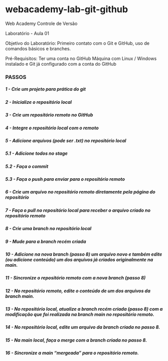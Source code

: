 # webacademy-lab-git-github

Web Academy 
Controle de Versão

Laboratório - Aula 01


Objetivo do Laboratório: Primeiro contato com o Git e GitHub, uso de comandos básicos e branches.


Pré-Requisitos:
Ter uma conta no GitHub
Máquina com Linux / Windows instalado e Git já configurado com a conta do GitHub


### PASSOS

##### 1 - Crie um projeto para prática do git
##### 2 - Inicialize o repositório local 
##### 3 - Crie um repositório remoto no GitHub
##### 4 - Integre o repositório local com o remoto
##### 5 - Adicione arquivos (pode ser .txt) no repositório local
##### 5.1 - Adicione todos no stage
##### 5.2 - Faça o commit
##### 5.3 - Faça o push para enviar para o repositório remoto
##### 6 - Crie um arquivo no repositório remoto diretamente pela página do repositório
##### 7 - Faça o pull no repositório local para receber o arquivo criado no repositório remoto
##### 8 - Crie uma branch no repositório local
##### 9 - Mude para a branch recém criada
##### 10 - Adicione na nova branch (passo 8) um arquivo novo e também edite (ou adicione conteúdo) um dos arquivos já criados originalmente na main.
##### 11 - Sincronize o repositório remoto com a nova branch (passo 8) 
##### 12 - No repositório remoto, edite o conteúdo de um dos arquivos da branch main.
##### 13 - No repositório local, atualize a branch recém criada (passo 8) com a modificação que foi realizada na branch main no repositório remoto.
##### 14 - No repositório local, edite um arquivo da branch criada no passo 8.
##### 15 - Na main local, faça o merge com a branch criada no passo 8.
##### 16 - Sincronize  a main “mergeada” para o repositório remoto.
